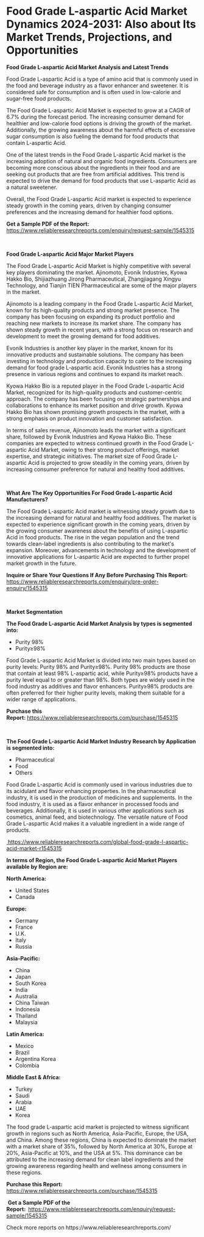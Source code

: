 <p><h1>Food Grade L-aspartic Acid Market Dynamics 2024-2031: Also about Its Market Trends, Projections, and Opportunities</h1></p><p><strong>Food Grade L-aspartic Acid Market Analysis and Latest Trends</strong></p>
<p><p>Food Grade L-aspartic Acid is a type of amino acid that is commonly used in the food and beverage industry as a flavor enhancer and sweetener. It is considered safe for consumption and is often used in low-calorie and sugar-free food products.</p><p>The Food Grade L-aspartic Acid Market is expected to grow at a CAGR of 6.7% during the forecast period. The increasing consumer demand for healthier and low-calorie food options is driving the growth of the market. Additionally, the growing awareness about the harmful effects of excessive sugar consumption is also fueling the demand for food products that contain L-aspartic Acid.</p><p>One of the latest trends in the Food Grade L-aspartic Acid market is the increasing adoption of natural and organic food ingredients. Consumers are becoming more conscious about the ingredients in their food and are seeking out products that are free from artificial additives. This trend is expected to drive the demand for food products that use L-aspartic Acid as a natural sweetener.</p><p>Overall, the Food Grade L-aspartic Acid market is expected to experience steady growth in the coming years, driven by changing consumer preferences and the increasing demand for healthier food options.</p></p>
<p><strong>Get a Sample PDF of the Report:&nbsp;</strong> <a href="https://www.reliableresearchreports.com/enquiry/request-sample/1545315">https://www.reliableresearchreports.com/enquiry/request-sample/1545315</a></p>
<p>&nbsp;</p>
<p><strong>Food Grade L-aspartic Acid Major Market Players</strong></p>
<p><p>The Food Grade L-aspartic Acid Market is highly competitive with several key players dominating the market. Ajinomoto, Evonik Industries, Kyowa Hakko Bio, Shijiazhuang Jirong Pharmaceutical, Zhangjiagang Xingyu Technology, and Tianjin TIEN Pharmaceutical are some of the major players in the market.</p><p>Ajinomoto is a leading company in the Food Grade L-aspartic Acid Market, known for its high-quality products and strong market presence. The company has been focusing on expanding its product portfolio and reaching new markets to increase its market share. The company has shown steady growth in recent years, with a strong focus on research and development to meet the growing demand for food additives.</p><p>Evonik Industries is another key player in the market, known for its innovative products and sustainable solutions. The company has been investing in technology and production capacity to cater to the increasing demand for food grade L-aspartic acid. Evonik Industries has a strong presence in various regions and continues to expand its market reach.</p><p>Kyowa Hakko Bio is a reputed player in the Food Grade L-aspartic Acid Market, recognized for its high-quality products and customer-centric approach. The company has been focusing on strategic partnerships and collaborations to enhance its market position and drive growth. Kyowa Hakko Bio has shown promising growth prospects in the market, with a strong emphasis on product innovation and customer satisfaction.</p><p>In terms of sales revenue, Ajinomoto leads the market with a significant share, followed by Evonik Industries and Kyowa Hakko Bio. These companies are expected to witness continued growth in the Food Grade L-aspartic Acid Market, owing to their strong product offerings, market expertise, and strategic initiatives. The market size of Food Grade L-aspartic Acid is projected to grow steadily in the coming years, driven by increasing consumer preference for natural and healthy food additives.</p></p>
<p>&nbsp;</p>
<p><strong>What Are The Key Opportunities For Food Grade L-aspartic Acid Manufacturers?</strong></p>
<p><p>The Food Grade L-aspartic Acid market is witnessing steady growth due to the increasing demand for natural and healthy food additives. The market is expected to experience significant growth in the coming years, driven by the growing consumer awareness about the benefits of using L-aspartic Acid in food products. The rise in the vegan population and the trend towards clean-label ingredients is also contributing to the market's expansion. Moreover, advancements in technology and the development of innovative applications for L-aspartic Acid are expected to further propel market growth in the future.</p></p>
<p><strong>Inquire or Share Your Questions If Any Before Purchasing This Report:</strong> <a href="https://www.reliableresearchreports.com/enquiry/pre-order-enquiry/1545315">https://www.reliableresearchreports.com/enquiry/pre-order-enquiry/1545315</a></p>
<p>&nbsp;</p>
<p><strong>Market Segmentation</strong></p>
<p><strong>The Food Grade L-aspartic Acid Market Analysis by types is segmented into:</strong></p>
<p><ul><li>Purity 98%</li><li>Purity≥98%</li></ul></p>
<p><p>Food Grade L-aspartic Acid Market is divided into two main types based on purity levels: Purity 98% and Purity≥98%. Purity 98% products are those that contain at least 98% L-aspartic acid, while Purity≥98% products have a purity level equal to or greater than 98%. Both types are widely used in the food industry as additives and flavor enhancers. Purity≥98% products are often preferred for their higher purity levels, making them suitable for a wider range of applications.</p></p>
<p><strong>Purchase this Report:&nbsp;</strong><a href="https://www.reliableresearchreports.com/purchase/1545315">https://www.reliableresearchreports.com/purchase/1545315</a></p>
<p>&nbsp;</p>
<p><strong>The Food Grade L-aspartic Acid Market Industry Research by Application is segmented into:</strong></p>
<p><ul><li>Pharmaceutical</li><li>Food</li><li>Others</li></ul></p>
<p><p>Food Grade L-aspartic Acid is commonly used in various industries due to its acidulant and flavor enhancing properties. In the pharmaceutical industry, it is used in the production of medicines and supplements. In the food industry, it is used as a flavor enhancer in processed foods and beverages. Additionally, it is used in various other applications such as cosmetics, animal feed, and biotechnology. The versatile nature of Food Grade L-aspartic Acid makes it a valuable ingredient in a wide range of products.</p></p>
<p><a href="https://www.reliableresearchreports.com/global-food-grade-l-aspartic-acid-market-r1545315">&nbsp;https://www.reliableresearchreports.com/global-food-grade-l-aspartic-acid-market-r1545315</a></p>
<p><strong>In terms of Region, the Food Grade L-aspartic Acid Market Players available by Region are:</strong></p>
<p>
    <p> <strong> North America: </strong>
        <ul>
            <li>United States</li>
            <li>Canada</li>
        </ul>
        </p> 
    <p> <strong> Europe: </strong>
        <ul>
            <li>Germany</li>
            <li>France</li>
            <li>U.K.</li>
            <li>Italy</li>
            <li>Russia</li>
        </ul>
        </p> 
    <p> <strong> Asia-Pacific: </strong>
        <ul>
            <li>China</li>
            <li>Japan</li>
            <li>South Korea</li>
            <li>India</li>
            <li>Australia</li>
            <li>China Taiwan</li>
            <li>Indonesia</li>
            <li>Thailand</li>
            <li>Malaysia</li>
        </ul>
        </p> 
    <p> <strong> Latin America: </strong>
        <ul>
            <li>Mexico</li>
            <li>Brazil</li>
            <li>Argentina Korea</li>
            <li>Colombia</li>
        </ul>
        </p> 
    <p> <strong> Middle East & Africa: </strong>
        <ul>
            <li>Turkey</li>
            <li>Saudi</li>
            <li>Arabia</li>
            <li>UAE</li>
            <li>Korea</li>
        </ul>
    </p>
    </p>
<p><p>The food grade L-aspartic acid market is projected to witness significant growth in regions such as North America, Asia-Pacific, Europe, the USA, and China. Among these regions, China is expected to dominate the market with a market share of 35%, followed by North America at 30%, Europe at 20%, Asia-Pacific at 10%, and the USA at 5%. This dominance can be attributed to the increasing demand for clean label ingredients and the growing awareness regarding health and wellness among consumers in these regions.</p></p>
<p><strong>Purchase this Report: </strong><a href="https://www.reliableresearchreports.com/purchase/1545315">https://www.reliableresearchreports.com/purchase/1545315</a></p>
<p>&nbsp;<strong>Get a Sample PDF of the Report:&nbsp;&nbsp;</strong><a href="https://www.reliableresearchreports.com/enquiry/request-sample/1545315">https://www.reliableresearchreports.com/enquiry/request-sample/1545315</a></p>
<p><strong></strong></p>
<p>Check more reports on https://www.reliableresearchreports.com/</p>